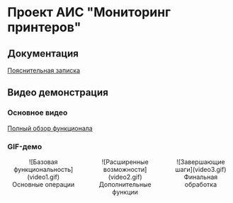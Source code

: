 ﻿# Проект АИС "Мониторинг принтеров"

## Документация
[Пояснительная записка](ПЗ.pdf)

## Видео демонстрация

### Основное видео
[Полный обзор функционала](video.mp4)

### GIF-демо
<div style="display: flex; gap: 20px;">
    <div style="text-align: center;">
        ![Базовая функциональность](video1.gif) <br>
        Основные операции
    </div>
    <div style="text-align: center;">
        ![Расширенные возможности](video2.gif) <br>
        Дополнительные функции
    </div>
    <div style="text-align: center;">
        ![Завершающие шаги](video3.gif) <br>
        Финальная обработка
    </div>
</div>
